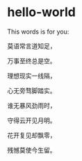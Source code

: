 # hello-world

This words is for you:

莫语常言道知足，

万事至终总是空。

理想现实一线隔，

心无旁骛脚踏实。

谁无暴风劲雨时，

守得云开见月明。

花开复见却飘零，

残憾莫使今生留。
